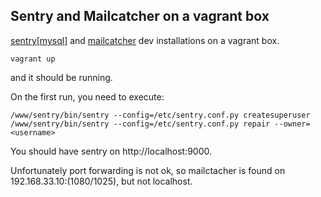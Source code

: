 ## Sentry and Mailcatcher on a vagrant box

[sentry[mysql]](http://github.com/getsentry/sentry) and [mailcatcher](http://github.com/sj26/mailcatcher) dev installations on a vagrant box.

    vagrant up
    
and it should be running.

On the first run, you need to execute:

    /www/sentry/bin/sentry --config=/etc/sentry.conf.py createsuperuser
    /www/sentry/bin/sentry --config=/etc/sentry.conf.py repair --owner=<username>
    
You should have sentry on http://localhost:9000.

Unfortunately port forwarding is not ok, so mailctacher is found on 192.168.33.10:(1080/1025), but not localhost.